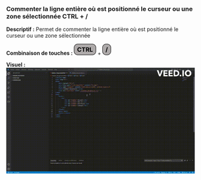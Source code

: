 ### Commenter la ligne entière où est positionné le curseur ou une zone sélectionnée CTRL + / ###

**Descriptif :** Permet de commenter la ligne entière où est positionné le curseur ou une zone sélectionnée

**Combinaison de touches :** ![ctrl](../touches/CTRL.png) + ![/](../touches/SLASH.png)

**Visuel :** ![Commenter la ligne entière où est positionné le curseur ou une zone sélectionnée CTRL + /](./gifs/CTRL_Slash.gif)
